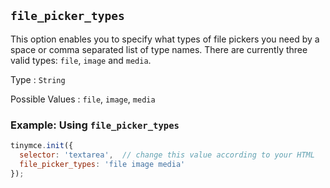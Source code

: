 ## `file_picker_types`

This option enables you to specify what types of file pickers you need by a space or comma separated list of type names. There are currently three valid types: `file`, `image` and `media`.

Type
: `String`

Possible Values
: `file`, `image`, `media`

### Example: Using `file_picker_types`

```js
tinymce.init({
  selector: 'textarea',  // change this value according to your HTML
  file_picker_types: 'file image media'
});
```
